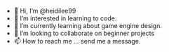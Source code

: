 - 👋 Hi, I’m @heidilee99
- 👀 I’m interested in learning to code.
- 🌱 I’m currently learning about game engine design. 
- 💞️ I’m looking to collaborate on beginner projects
- 📫 How to reach me ... send me a message.

<!---
heidilee99/heidilee99 is a ✨ special ✨ repository because its `README.md` (this file) appears on your GitHub profile.
You can click the Preview link to take a look at your changes.
--->
